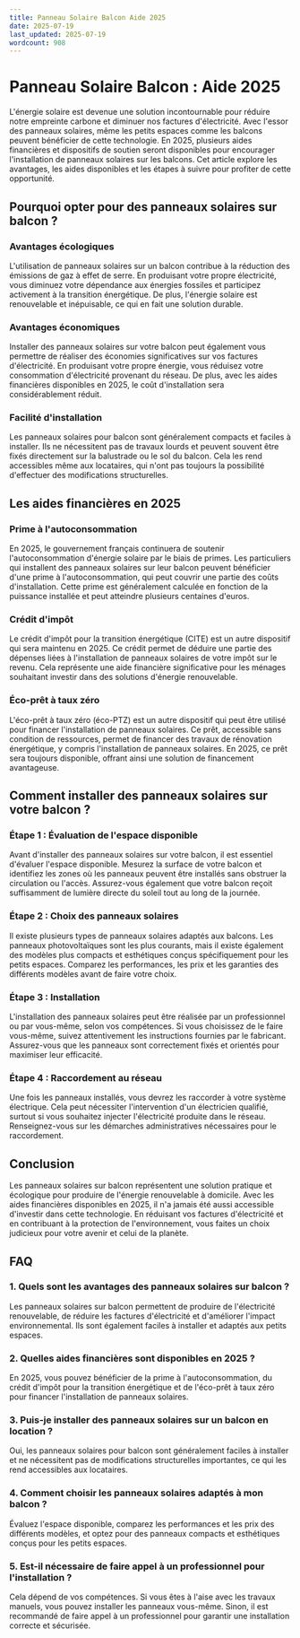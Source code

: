 ```yaml
---
title: Panneau Solaire Balcon Aide 2025
date: 2025-07-19
last_updated: 2025-07-19
wordcount: 908
---
```


# Panneau Solaire Balcon : Aide 2025

L'énergie solaire est devenue une solution incontournable pour réduire notre empreinte carbone et diminuer nos factures d'électricité. Avec l'essor des panneaux solaires, même les petits espaces comme les balcons peuvent bénéficier de cette technologie. En 2025, plusieurs aides financières et dispositifs de soutien seront disponibles pour encourager l'installation de panneaux solaires sur les balcons. Cet article explore les avantages, les aides disponibles et les étapes à suivre pour profiter de cette opportunité.

## Pourquoi opter pour des panneaux solaires sur balcon ?

### Avantages écologiques

L'utilisation de panneaux solaires sur un balcon contribue à la réduction des émissions de gaz à effet de serre. En produisant votre propre électricité, vous diminuez votre dépendance aux énergies fossiles et participez activement à la transition énergétique. De plus, l'énergie solaire est renouvelable et inépuisable, ce qui en fait une solution durable.

### Avantages économiques

Installer des panneaux solaires sur votre balcon peut également vous permettre de réaliser des économies significatives sur vos factures d'électricité. En produisant votre propre énergie, vous réduisez votre consommation d'électricité provenant du réseau. De plus, avec les aides financières disponibles en 2025, le coût d'installation sera considérablement réduit.

### Facilité d'installation

Les panneaux solaires pour balcon sont généralement compacts et faciles à installer. Ils ne nécessitent pas de travaux lourds et peuvent souvent être fixés directement sur la balustrade ou le sol du balcon. Cela les rend accessibles même aux locataires, qui n'ont pas toujours la possibilité d'effectuer des modifications structurelles.

## Les aides financières en 2025

### Prime à l'autoconsommation

En 2025, le gouvernement français continuera de soutenir l'autoconsommation d'énergie solaire par le biais de primes. Les particuliers qui installent des panneaux solaires sur leur balcon peuvent bénéficier d'une prime à l'autoconsommation, qui peut couvrir une partie des coûts d'installation. Cette prime est généralement calculée en fonction de la puissance installée et peut atteindre plusieurs centaines d'euros.

### Crédit d'impôt

Le crédit d'impôt pour la transition énergétique (CITE) est un autre dispositif qui sera maintenu en 2025. Ce crédit permet de déduire une partie des dépenses liées à l'installation de panneaux solaires de votre impôt sur le revenu. Cela représente une aide financière significative pour les ménages souhaitant investir dans des solutions d'énergie renouvelable.

### Éco-prêt à taux zéro

L'éco-prêt à taux zéro (éco-PTZ) est un autre dispositif qui peut être utilisé pour financer l'installation de panneaux solaires. Ce prêt, accessible sans condition de ressources, permet de financer des travaux de rénovation énergétique, y compris l'installation de panneaux solaires. En 2025, ce prêt sera toujours disponible, offrant ainsi une solution de financement avantageuse.

## Comment installer des panneaux solaires sur votre balcon ?

### Étape 1 : Évaluation de l'espace disponible

Avant d'installer des panneaux solaires sur votre balcon, il est essentiel d'évaluer l'espace disponible. Mesurez la surface de votre balcon et identifiez les zones où les panneaux peuvent être installés sans obstruer la circulation ou l'accès. Assurez-vous également que votre balcon reçoit suffisamment de lumière directe du soleil tout au long de la journée.

### Étape 2 : Choix des panneaux solaires

Il existe plusieurs types de panneaux solaires adaptés aux balcons. Les panneaux photovoltaïques sont les plus courants, mais il existe également des modèles plus compacts et esthétiques conçus spécifiquement pour les petits espaces. Comparez les performances, les prix et les garanties des différents modèles avant de faire votre choix.

### Étape 3 : Installation

L'installation des panneaux solaires peut être réalisée par un professionnel ou par vous-même, selon vos compétences. Si vous choisissez de le faire vous-même, suivez attentivement les instructions fournies par le fabricant. Assurez-vous que les panneaux sont correctement fixés et orientés pour maximiser leur efficacité.

### Étape 4 : Raccordement au réseau

Une fois les panneaux installés, vous devrez les raccorder à votre système électrique. Cela peut nécessiter l'intervention d'un électricien qualifié, surtout si vous souhaitez injecter l'électricité produite dans le réseau. Renseignez-vous sur les démarches administratives nécessaires pour le raccordement.

## Conclusion

Les panneaux solaires sur balcon représentent une solution pratique et écologique pour produire de l'énergie renouvelable à domicile. Avec les aides financières disponibles en 2025, il n'a jamais été aussi accessible d'investir dans cette technologie. En réduisant vos factures d'électricité et en contribuant à la protection de l'environnement, vous faites un choix judicieux pour votre avenir et celui de la planète.

## FAQ

### 1. Quels sont les avantages des panneaux solaires sur balcon ?

Les panneaux solaires sur balcon permettent de produire de l'électricité renouvelable, de réduire les factures d'électricité et d'améliorer l'impact environnemental. Ils sont également faciles à installer et adaptés aux petits espaces.

### 2. Quelles aides financières sont disponibles en 2025 ?

En 2025, vous pouvez bénéficier de la prime à l'autoconsommation, du crédit d'impôt pour la transition énergétique et de l'éco-prêt à taux zéro pour financer l'installation de panneaux solaires.

### 3. Puis-je installer des panneaux solaires sur un balcon en location ?

Oui, les panneaux solaires pour balcon sont généralement faciles à installer et ne nécessitent pas de modifications structurelles importantes, ce qui les rend accessibles aux locataires.

### 4. Comment choisir les panneaux solaires adaptés à mon balcon ?

Évaluez l'espace disponible, comparez les performances et les prix des différents modèles, et optez pour des panneaux compacts et esthétiques conçus pour les petits espaces.

### 5. Est-il nécessaire de faire appel à un professionnel pour l'installation ?

Cela dépend de vos compétences. Si vous êtes à l'aise avec les travaux manuels, vous pouvez installer les panneaux vous-même. Sinon, il est recommandé de faire appel à un professionnel pour garantir une installation correcte et sécurisée.